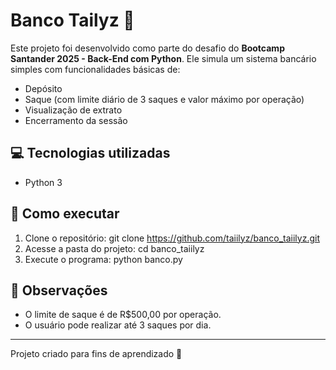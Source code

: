 # Banco Tailyz 🏦

Este projeto foi desenvolvido como parte do desafio do **Bootcamp Santander 2025 - Back-End com Python**. 
Ele simula um sistema bancário simples com funcionalidades básicas de:

- Depósito
- Saque (com limite diário de 3 saques e valor máximo por operação)
- Visualização de extrato
- Encerramento da sessão

## 💻 Tecnologias utilizadas

- Python 3

## 🚀 Como executar

1. Clone o repositório:
   git clone https://github.com/taiilyz/banco_taiilyz.git
2. Acesse a pasta do projeto:
   cd banco_taiilyz
3. Execute o programa:
   python banco.py

## 📌 Observações

- O limite de saque é de R$500,00 por operação.
- O usuário pode realizar até 3 saques por dia.

---

Projeto criado para fins de aprendizado 🚀
